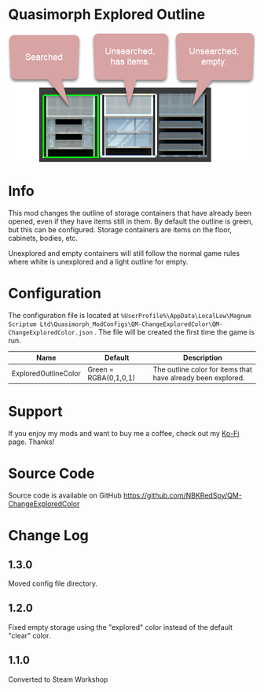 # Quasimorph Explored Outline

![three search states](media/cabinets-callouts.png)

# Info

This mod changes the outline of storage containers that have already been opened, even if they have items still in them.  By default the outline is green, but this can be configured.
Storage containers are items on the floor, cabinets, bodies, etc.

Unexplored and empty containers will still follow the normal game rules where white is unexplored and a light outline for empty.


# Configuration
The configuration file is located at ```%UserProfile%\AppData\LocalLow\Magnum Scriptum Ltd\Quasimorph_ModConfigs\QM-ChangeExploredColor\QM-ChangeExploredColor.json``` .
The file will be created the first time the game is run.

|Name|Default|Description|
|--|--|--|
|ExploredOutlineColor|Green = RGBA(0,1,0,1)|The outline color for items that have already been explored.|

# Support
If you enjoy my mods and want to buy me a coffee, check out my [Ko-Fi](https://ko-fi.com/nbkredspy71915) page.
Thanks!

# Source Code
Source code is available on GitHub https://github.com/NBKRedSpy/QM-ChangeExploredColor

# Change Log

## 1.3.0
Moved config file directory.

## 1.2.0
Fixed empty storage using the "explored" color instead of the default "clear" color.

## 1.1.0
Converted to Steam Workshop

